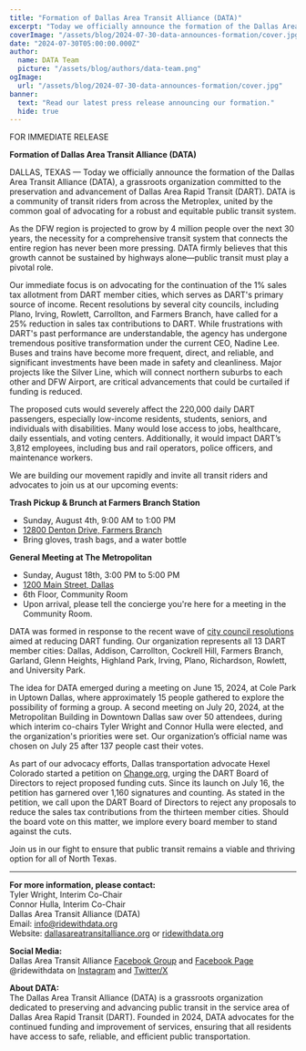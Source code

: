 ```yaml
---
title: "Formation of Dallas Area Transit Alliance (DATA)"
excerpt: "Today we officially announce the formation of the Dallas Area Transit Alliance (DATA), a grassroots organization committed to the preservation and advancement of Dallas Area Rapid Transit (DART)."
coverImage: "/assets/blog/2024-07-30-data-announces-formation/cover.jpg"
date: "2024-07-30T05:00:00.000Z"
author:
  name: DATA Team
  picture: "/assets/blog/authors/data-team.png"
ogImage:
  url: "/assets/blog/2024-07-30-data-announces-formation/cover.jpg"
banner: 
  text: "Read our latest press release announcing our formation."
  hide: true
---
```


FOR IMMEDIATE RELEASE

**Formation of Dallas Area Transit Alliance (DATA)**  

DALLAS, TEXAS — Today we officially announce the formation of the Dallas Area Transit Alliance (DATA), a grassroots organization committed to the preservation and advancement of Dallas Area Rapid Transit (DART). DATA is a community of transit riders from across the Metroplex, united by the common goal of advocating for a robust and equitable public transit system.

As the DFW region is projected to grow by 4 million people over the next 30 years, the necessity for a comprehensive transit system that connects the entire region has never been more pressing. DATA firmly believes that this growth cannot be sustained by highways alone—public transit must play a pivotal role.  

Our immediate focus is on advocating for the continuation of the 1% sales tax allotment from DART member cities, which serves as DART's primary source of income. Recent resolutions by several city councils, including Plano, Irving, Rowlett, Carrollton, and Farmers Branch, have called for a 25% reduction in sales tax contributions to DART. While frustrations with DART's past performance are understandable, the agency has undergone tremendous positive transformation under the current CEO, Nadine Lee. Buses and trains have become more frequent, direct, and reliable, and significant investments have been made in safety and cleanliness. Major projects like the Silver Line, which will connect northern suburbs to each other and DFW Airport, are critical advancements that could be curtailed if funding is reduced.  

The proposed cuts would severely affect the 220,000 daily DART passengers, especially low-income residents, students, seniors, and individuals with disabilities. Many would lose access to jobs, healthcare, daily essentials, and voting centers. Additionally, it would impact DART’s 3,812 employees, including bus and rail operators, police officers, and maintenance workers.  

We are building our movement rapidly and invite all transit riders and advocates to join us at our upcoming events:  

**Trash Pickup & Brunch at Farmers Branch Station**  

* Sunday, August 4th, 9:00 AM to 1:00 PM
* [12800 Denton Drive, Farmers Branch](https://maps.app.goo.gl/qmVfaaUEvLKamUV39)
* Bring gloves, trash bags, and a water bottle

**General Meeting at The Metropolitan**  

* Sunday, August 18th, 3:00 PM to 5:00 PM
* [1200 Main Street, Dallas](https://maps.app.goo.gl/Lzb4EAPdPrvLsM1k9)
* 6th Floor, Community Room
* Upon arrival, please tell the concierge you're here for a meeting in the Community Room.

DATA was formed in response to the recent wave of [city council resolutions](/posts/dart-cuts) aimed at reducing DART funding. Our organization represents all 13 DART member cities: Dallas, Addison, Carrollton, Cockrell Hill, Farmers Branch, Garland, Glenn Heights, Highland Park, Irving, Plano, Richardson, Rowlett, and University Park.  

The idea for DATA emerged during a meeting on June 15, 2024, at Cole Park in Uptown Dallas, where approximately 15 people gathered to explore the possibility of forming a group. A second meeting on July 20, 2024, at the Metropolitan Building in Downtown Dallas saw over 50 attendees, during which interim co-chairs Tyler Wright and Connor Hulla were elected, and the organization's priorities were set. Our organization’s official name was chosen on July 25 after 137 people cast their votes.  

As part of our advocacy efforts, Dallas transportation advocate Hexel Colorado started a petition on [Change.org](https://www.change.org/p/protect-our-public-transit-say-no-to-dart-funding-cuts), urging the DART Board of Directors to reject proposed funding cuts. Since its launch on July 16, the petition has garnered over 1,160 signatures and counting. As stated in the petition, we call upon the DART Board of Directors to reject any proposals to reduce the sales tax contributions from the thirteen member cities. Should the board vote on this matter, we implore every board member to stand against the cuts.  

Join us in our fight to ensure that public transit remains a viable and thriving option for all of North Texas.  

---

**For more information, please contact:**  
Tyler Wright, Interim Co-Chair  
Connor Hulla, Interim Co-Chair  
Dallas Area Transit Alliance (DATA)  
Email: [info@ridewithdata.org](mailto:info@ridewithdata.org)  
Website: [dallasareatransitalliance.org](https://dallasareatransitalliance.org) or [ridewithdata.org](https://ridewithdata.org)  

**Social Media:**  
Dallas Area Transit Alliance [Facebook Group](https://www.facebook.com/groups/7092451177524504) and [Facebook Page](https://www.facebook.com/profile.php?id=61563559341185)  
@ridewithdata on [Instagram](https://instagram.com/ridewithdata) and [Twitter/X](https://twitter.com/ridewithdata)  

**About DATA:**  
The Dallas Area Transit Alliance (DATA) is a grassroots organization dedicated to preserving and advancing public transit in the service area of Dallas Area Rapid Transit (DART). Founded in 2024, DATA advocates for the continued funding and improvement of services, ensuring that all residents have access to safe, reliable, and efficient public transportation.  
